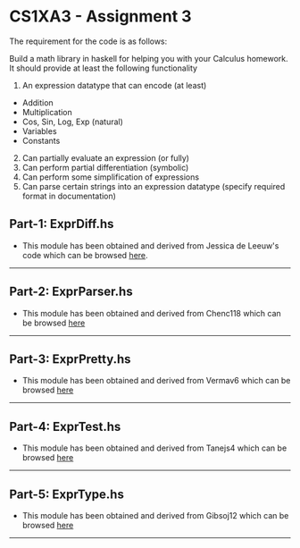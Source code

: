 CS1XA3 - Assignment 3
=====================

The requirement for the code is as follows:  

Build a math library in haskell for helping you with your Calculus homework. It should provide at least the following functionality

1. An expression datatype that can encode (at least)  
* Addition  
* Multiplication  
* Cos, Sin, Log, Exp (natural)  
* Variables  
* Constants  
2. Can partially evaluate an expression (or fully)  
3. Can perform partial differentiation (symbolic)  
4. Can perform some simplification of expressions  
5. Can parse certain strings into an expression datatype (specify required format in documentation)  

## Part-1: ExprDiff.hs

* This module has been obtained and derived from Jessica de Leeuw's code which can be browsed [here](https://github.com/deleeuwj1/CS1XA3).  

---
## Part-2: ExprParser.hs

* This module has been obtained and derived from Chenc118 which can be browsed [here](https://github.com/chenc118/CS1XA3)  

---
## Part-3: ExprPretty.hs

* This module has been obtained and derived from Vermav6 which can be browsed [here](https://github.com/vermav6/CS1XA3)  


---
## Part-4: ExprTest.hs

* This module has been obtained and derived from Tanejs4 which can be browsed [here](https://github.com/TANEJS4/CS1XA3)  


---
## Part-5: ExprType.hs

* This module has been obtained and derived from Gibsoj12 which can be browsed [here](https://github.com/gibsoj12/CS1XA3)  

---
